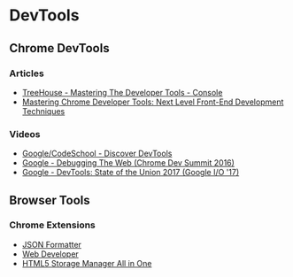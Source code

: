 DevTools
=========

Chrome DevTools
----------------

### Articles

- [TreeHouse - Mastering The Developer Tools - Console](http://blog.teamtreehouse.com/mastering-developer-tools-console)
- [Mastering Chrome Developer Tools: Next Level Front-End Development Techniques](https://hackernoon.com/mastering-chrome-developer-tools-next-level-front-end-development-techniques-4755649d96ec)

### Videos

- [Google/CodeSchool - Discover DevTools](http://discover-devtools.codeschool.com/)
- [Google - Debugging The Web (Chrome Dev Summit 2016)](https://www.youtube.com/watch?v=HF1luRD4Qmk)
- [Google - DevTools: State of the Union 2017 (Google I/O '17)](https://youtu.be/PjjlwAvV8Jg?list=PLNYkxOF6rcICniLJ2rfj0FexlA-9zmJJE)

Browser Tools
--------------

### Chrome Extensions

- [JSON Formatter](https://chrome.google.com/webstore/detail/json-formatter/bcjindcccaagfpapjjmafapmmgkkhgoa?hl=en)
- [Web Developer](https://chrome.google.com/webstore/detail/web-developer/bfbameneiokkgbdmiekhjnmfkcnldhhm)
- [HTML5 Storage Manager All in One](https://chrome.google.com/webstore/detail/html5-storage-manager-all/giompennnhheakjcnobejbnjgbbkmdnd)
